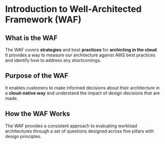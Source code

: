 # Introduction to Well-Architected Framework (WAF)
## What is the WAF
The WAF covers **strategies** and best **practices** for **archicting in the cloud**. It provides a way to measure our architecture against AWS best practices and identify how to address any shortcomings.

## Purpose of the WAF
It enables customers to make informed decisions about their architecture in a **cloud-native way** and understand the impact of design decisions that are made.

## How the WAF Works
The WAF provides a consistent approach to evaluating workload architectures through a set of questions designed across five pillars with design principles.
